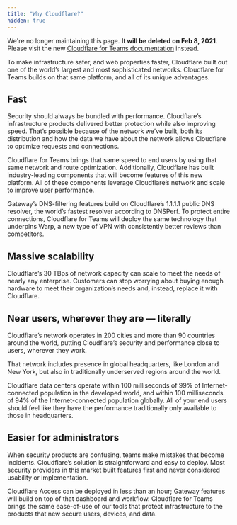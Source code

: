 ```yaml
---
title: "Why Cloudflare?"
hidden: true
---
```


<Aside type='warning' header='⚠️ THIS PAGE IS OUTDATED'>

We're no longer maintaining this page. **It will be deleted on Feb 8, 2021**. Please visit the new [Cloudflare for Teams documentation](https://secret.wiki/cloudflare-one/teams-docs-changes) instead.

</Aside>

To make infrastructure safer, and web properties faster, Cloudflare built out one of the world’s largest and most sophisticated networks. Cloudflare for Teams builds on that same platform, and all of its unique advantages.

## Fast
Security should always be bundled with performance. Cloudflare’s infrastructure products delivered better protection while also improving speed. That’s possible because of the network we’ve built, both its distribution and how the data we have about the network allows Cloudflare to optimize requests and connections.

Cloudflare for Teams brings that same speed to end users by using that same network and route optimization. Additionally, Cloudflare has built industry-leading components that will become features of this new platform. All of these components leverage Cloudflare’s network and scale to improve user performance.

Gateway’s DNS-filtering features build on Cloudflare’s 1.1.1.1 public DNS resolver, the world’s fastest resolver according to DNSPerf. To protect entire connections, Cloudflare for Teams will deploy the same technology that underpins Warp, a new type of VPN with consistently better reviews than competitors.

## Massive scalability
Cloudflare’s 30 TBps of network capacity can scale to meet the needs of nearly any enterprise. Customers can stop worrying about buying enough hardware to meet their organization’s needs and, instead, replace it with Cloudflare.

## Near users, wherever they are — literally
Cloudflare’s network operates in 200 cities and more than 90 countries around the world, putting Cloudflare’s security and performance close to users, wherever they work.

That network includes presence in global headquarters, like London and New York, but also in traditionally underserved regions around the world.

Cloudflare data centers operate within 100 milliseconds of 99% of Internet-connected population in the developed world, and within 100 milliseconds of 94% of the Internet-connected population globally. All of your end users should feel like they have the performance traditionally only available to those in headquarters.

## Easier for administrators
When security products are confusing, teams make mistakes that become incidents. Cloudflare’s solution is straightforward and easy to deploy. Most security providers in this market built features first and never considered usability or implementation.

Cloudflare Access can be deployed in less than an hour; Gateway features will build on top of that dashboard and workflow. Cloudflare for Teams brings the same ease-of-use of our tools that protect infrastructure to the products that new secure users, devices, and data.